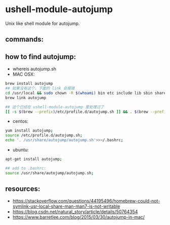 # ushell-module-autojump
Unix like shell module for autojump.

## commands:

## how to find autojump:
+ whereis autojump.sh
+ MAC OSX:
```bash
brew install autojump
## 如果没有这个，下面的 link 会报错
cd /usr/local && sudo chown -R $(whoami) bin etc include lib sbin share var Frameworks
brew link autojump

## 这个已经在 ushell-module-autojump 里处理过了
[[ -s $(brew --prefix)/etc/profile.d/autojump.sh ]] && . $(brew --prefix)/etc/profile.d/autojump.sh
```

+ centos:
```bash
yum install autojump;
source /etc/profile.d/autojump.sh;
echo '. /usr/share/autojump/autojump.sh'>>~/.bashrc;
```

+ ubuntu:
```bash
apt-get install autojump;

## add to .bashrc:
source /usr/share/autojump/autojump.sh;
```



## resources:
+ https://stackoverflow.com/questions/44195496/homebrew-could-not-symlink-usr-local-share-man-man7-is-not-writable
+ https://blog.csdn.net/natural_story/article/details/50764354
+ https://www.barretlee.com/blog/2015/03/30/autojump-in-mac/
